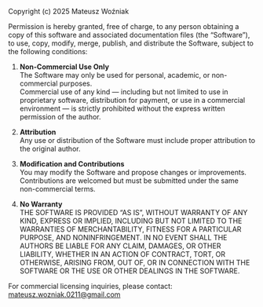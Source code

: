 Copyright (c) 2025 Mateusz Woźniak

Permission is hereby granted, free of charge, to any person obtaining a copy
of this software and associated documentation files (the “Software”), to use,
copy, modify, merge, publish, and distribute the Software, subject to the following conditions:

1. **Non-Commercial Use Only**  
   The Software may only be used for personal, academic, or non-commercial purposes.  
   Commercial use of any kind — including but not limited to use in proprietary software,
   distribution for payment, or use in a commercial environment — is strictly prohibited
   without the express written permission of the author.

2. **Attribution**  
   Any use or distribution of the Software must include proper attribution to the original author.

3. **Modification and Contributions**  
   You may modify the Software and propose changes or improvements.  
   Contributions are welcomed but must be submitted under the same non-commercial terms.

4. **No Warranty**  
   THE SOFTWARE IS PROVIDED “AS IS”, WITHOUT WARRANTY OF ANY KIND, EXPRESS OR IMPLIED, 
   INCLUDING BUT NOT LIMITED TO THE WARRANTIES OF MERCHANTABILITY, FITNESS FOR A PARTICULAR 
   PURPOSE, AND NONINFRINGEMENT. IN NO EVENT SHALL THE AUTHORS BE LIABLE FOR ANY CLAIM, 
   DAMAGES, OR OTHER LIABILITY, WHETHER IN AN ACTION OF CONTRACT, TORT, OR OTHERWISE, 
   ARISING FROM, OUT OF, OR IN CONNECTION WITH THE SOFTWARE OR THE USE OR OTHER 
   DEALINGS IN THE SOFTWARE.

For commercial licensing inquiries, please contact: mateusz.wozniak.0211@gmail.com
